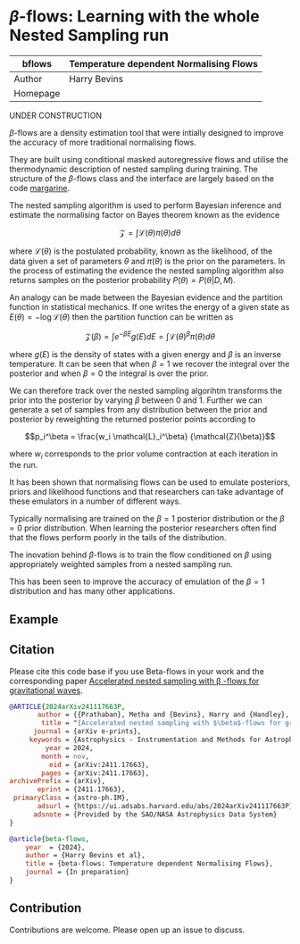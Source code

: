 # $\beta$-flows: Learning with the whole Nested Sampling run

|bflows | Temperature dependent Normalising Flows |
|---------|-----------|
|Author | Harry Bevins|
|Homepage | |

UNDER CONSTRUCTION

$\beta$-flows are a density estimation tool that were intially designed
to improve the accuracy of more traditional normalising flows.

They are built using conditional masked autoregressive flows and utilise the
thermodynamic description of nested sampling during training. The structure
of the $\beta$-flows class and the interface are largely based on
the code [margarine](https://github.com/htjb/margarine).

The nested sampling algorithm is used to perform Bayesian inference and estimate
the normalising factor on Bayes theorem known as the evidence

$$\mathcal{Z} = \int \mathcal{L}(\theta)\pi(\theta) d\theta$$

where $\mathcal{L}(\theta)$ is the postulated probability, known as the
likelihood, of the data given a set of parameters $\theta$ and $\pi(\theta)$
is the prior on the parameters. In the process of estimating the evidence the
nested sampling algorithm also returns samples on the posterior 
probability $P(\theta) = P(\theta|D, M)$.

An analogy can be made between the Bayesian evidence and the partition function
in statistical mechanics. If one writes the energy of a given state as
$E(\theta) = - \log \mathcal{L}(\theta)$ then the partition function can be 
written as

$$\mathcal{Z}(\beta) = \int e^{-\beta E} g(E) dE = \int \mathcal{L}(\theta)^\beta \pi(\theta)
d\theta$$

where $g(E)$ is the density of states with a given energy and $\beta$ is an inverse
temperature. It can be seen that when $\beta=1$ we recover the integral over the posterior
and when $\beta=0$ the integral is over the prior.

We can therefore track over the nested sampling algorihtm transforms the prior
into the posterior by varying $\beta$ between 0 and 1. Further we can
generate a set of samples from any distribution between the prior and posterior
by reweighting the returned posterior points according to

$$p_i^\beta = \frac{w_i \mathcal{L}_i^\beta} {\mathcal{Z}(\beta)}$$

where $w_i$ corresponds to the prior volume contraction at each iteration in the
run.

It has been shown that normalising flows can be used to emulate posteriors, priors
and likelihood functions and that researchers can take advantage of these emulators
in a number of different ways.

Typically normalising are trained on the $\beta=1$ posterior distribution or
the $\beta=0$ prior distribution. When learning the posterior researchers often
find that the flows perform poorly in the tails of the distribution.

The inovation behind $\beta$-flows is to train the flow conditioned on $\beta$ using 
appropriately weighted samples from a nested sampling run.

This has been seen to improve the accuracy of emulation of the $\beta=1$
distribution and has many other applications.

## Example



## Citation

Please cite this code base if you use Beta-flows in your work and the corresponding
paper [Accelerated nested sampling with  β -flows for gravitational waves](https://ui.adsabs.harvard.edu/abs/2024arXiv241117663P/abstract).

```bibtex
@ARTICLE{2024arXiv241117663P,
       author = {{Prathaban}, Metha and {Bevins}, Harry and {Handley}, Will},
        title = "{Accelerated nested sampling with $\beta$-flows for gravitational waves}",
      journal = {arXiv e-prints},
     keywords = {Astrophysics - Instrumentation and Methods for Astrophysics, Astrophysics - High Energy Astrophysical Phenomena, General Relativity and Quantum Cosmology},
         year = 2024,
        month = nov,
          eid = {arXiv:2411.17663},
        pages = {arXiv:2411.17663},
archivePrefix = {arXiv},
       eprint = {2411.17663},
 primaryClass = {astro-ph.IM},
       adsurl = {https://ui.adsabs.harvard.edu/abs/2024arXiv241117663P},
      adsnote = {Provided by the SAO/NASA Astrophysics Data System}
}
```

```bibtex
@article{beta-flows,
    year  = {2024},
    author = {Harry Bevins et al},
    title = {beta-flows: Temperature dependent Normalising Flows},
    journal = {In preparation}
}
```

## Contribution

Contributions are welcome. Please open up an issue to discuss.

